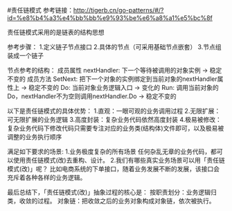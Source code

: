 #责任链模式
参考链接：http://tigerb.cn/go-patterns/#/?id=%e8%b4%a3%e4%bb%bb%e9%93%be%e6%a8%a1%e5%bc%8f

责任链模式采用的是链表的结构思想

参考步骤：
1.定义链子节点接口
2.具体的节点（可采用基础节点嵌套）
3.节点组装成一个链子

节点参考的结构：
成员属性
nextHandler: 下一个等待被调用的对象实例 -> 稳定不变的
成员方法
SetNext: 把下一个对象的实例绑定到当前对象的nextHandler属性上 -> 稳定不变的
Do: 当前对象业务逻辑入口 -> 变化的
Run: 调用当前对象的Do，nextHandler不为空则调用nextHandler.Do -> 稳定不变的




以下是责任链模式的具体优势：
1.直观：一眼可观的业务调用过程
2.无限扩展：可无限扩展的业务逻辑
3.高度封装：复杂业务代码依然高度封装
4.极易被修改：复杂业务代码下修改代码只需要专注对应的业务类(结构体)文件即可，以及极易被调整的业务执行顺序

满足如下要求的场景:
1.业务极度复杂的所有场景
  任何杂乱无章的业务代码，都可以使用责任链模式(改)去重构、设计。
2.我们有哪些真实业务场景可以用「责任链模式(改)」呢？
  比如电商系统的下单接口，随着业务发展不断的发展，该接口会充斥着各种各样的业务逻辑。
  

最后总结下，「责任链模式(改)」抽象过程的核心是：
按职责划分：业务逻辑归类，收敛的过程。
对象链：把收敛之后的业务对象构成对象链，依次被执行。

